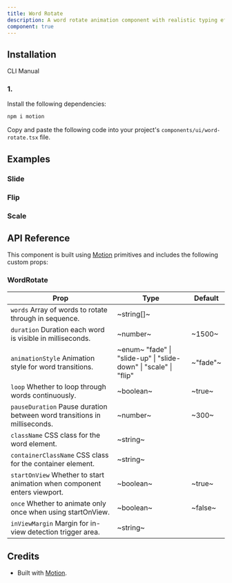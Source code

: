 ```yaml
---
title: Word Rotate
description: A word rotate animation component with realistic typing effects and customizable cursor.
component: true
---
```


## Installation

  CLI
  Manual

### 1. 
Install the following dependencies:

```bash
npm i motion
```

Copy and paste the following code into your project's `components/ui/word-rotate.tsx` file.

## Examples

### Slide

### Flip

### Scale

## API Reference

This component is built using [Motion](https://motion.dev/) primitives and includes the following custom props:

### WordRotate

| **Prop**                                                                                            | **Type**                                                                                      | **Default** |
| --------------------------------------------------------------------------------------------------- | --------------------------------------------------------------------------------------------- | ----------- |
| `words` Array of words to rotate through in sequence.                    | ~string[]~                                                                                    |        |
| `duration` Duration each word is visible in milliseconds.                | ~number~                                                                                      | ~1500~      |
| `animationStyle` Animation style for word transitions.                   | ~enum~  "fade" \| "slide-up" \| "slide-down" \| "scale" \| "flip"  | ~"fade"~    |
| `loop` Whether to loop through words continuously.                       | ~boolean~                                                                                     | ~true~      |
| `pauseDuration` Pause duration between word transitions in milliseconds. | ~number~                                                                                      | ~300~       |
| `className` CSS class for the word element.                              | ~string~                                                                                      |        |
| `containerClassName` CSS class for the container element.                | ~string~                                                                                      |        |
| `startOnView` Whether to start animation when component enters viewport. | ~boolean~                                                                                     | ~true~      |
| `once` Whether to animate only once when using startOnView.              | ~boolean~                                                                                     | ~false~     |
| `inViewMargin` Margin for in-view detection trigger area.                | ~string~                                                                                      |        |

## Credits

- Built with [Motion](https://motion.dev/).